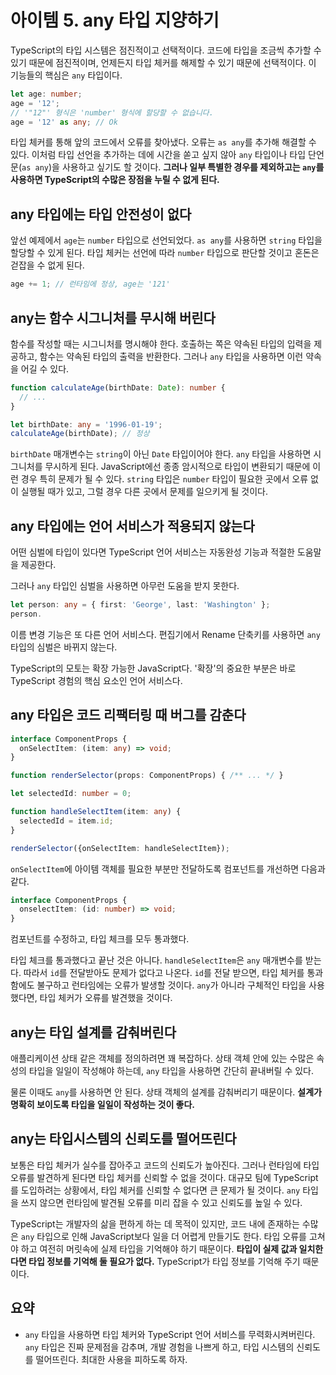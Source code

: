 # 아이템 5. any 타입 지양하기
TypeScript의 타입 시스템은 점진적이고 선택적이다. 코드에 타입을 조금씩 추가할 수 있기 때문에 점진적이며, 언제든지 타입 체커를 해제할 수 있기 때문에 선택적이다. 이 기능들의 핵심은 `any` 타입이다.

```typescript
let age: number;
age = '12';
// '"12"' 형식은 'number' 형식에 할당할 수 없습니다.
age = '12' as any; // Ok
```

타입 체커를 통해 앞의 코드에서 오류를 찾아냈다. 오류는 `as any`를 추가해 해결할 수 있다. 이처럼 타입 선언을 추가하는 데에 시간을 쏟고 싶지 않아 `any` 타입이나 타입 단언문(`as any`)을 사용하고 싶기도 할 것이다. **그러나 일부 특별한 경우를 제외하고는 `any`를 사용하면 TypeScript의 수많은 장점을 누릴 수 없게 된다.**

## any 타입에는 타입 안전성이 없다
앞선 예제에서 `age`는 `number` 타입으로 선언되었다. `as any`를 사용하면 `string` 타입을 할당할 수 있게 된다. 타입 체커는 선언에 따라 `number` 타입으로 판단할 것이고 혼돈은 걷잡을 수 없게 된다.

```typescript
age += 1; // 런타임에 정상, age는 '121'
```

## any는 함수 시그니처를 무시해 버린다
함수를 작성할 때는 시그니처를 명시해야 한다. 호출하는 쪽은 약속된 타입의 입력을 제공하고, 함수는 약속된 타입의 출력을 반환한다. 그러나 `any` 타입을 사용하면 이런 약속을 어길 수 있다.

```typescript
function calculateAge(birthDate: Date): number {
  // ...
}

let birthDate: any = '1996-01-19';
calculateAge(birthDate); // 정상
```

`birthDate` 매개변수는 `string`이 아닌 `Date` 타입이어야 한다. `any` 타입을 사용하면 시그니처를 무시하게 된다. JavaScript에선 종종 암시적으로 타입이 변환되기 때문에 이런 경우 특히 문제가 될 수 있다. `string` 타입은 `number` 타입이 필요한 곳에서 오류 없이 실행될 때가 있고, 그럴 경우 다른 곳에서 문제를 일으키게 될 것이다.

## any 타입에는 언어 서비스가 적용되지 않는다
어떤 심벌에 타입이 있다면 TypeScript 언어 서비스는 자동완성 기능과 적절한 도움말을 제공한다.

그러나 `any` 타입인 심벌을 사용하면 아무런 도움을 받지 못한다.

```typescript
let person: any = { first: 'George', last: 'Washington' };
person.
```

이름 변경 기능은 또 다른 언어 서비스다. 편집기에서 Rename 단축키를 사용하면 `any` 타입의 심벌은 바뀌지 않는다.

TypeScript의 모토는 확장 가능한 JavaScript다. '확장'의 중요한 부분은 바로 TypeScript 경험의 핵심 요소인 언어 서비스다.

## any 타입은 코드 리팩터링 때 버그를 감춘다
```typescript
interface ComponentProps {
  onSelectItem: (item: any) => void;
}

function renderSelector(props: ComponentProps) { /** ... */ }

let selectedId: number = 0;

function handleSelectItem(item: any) {
  selectedId = item.id;
}

renderSelector({onSelectItem: handleSelectItem});
```

`onSelectItem`에 아이템 객체를 필요한 부분만 전달하도록 컴포넌트를 개선하면 다음과 같다.

```typescript
interface ComponentProps {
  onselectItem: (id: number) => void;
}
```

컴포넌트를 수정하고, 타입 체크를 모두 통과했다.

타입 체크를 통과했다고 끝난 것은 아니다. `handleSelectItem`은 `any` 매개변수를 받는다. 따라서 `id`를 전달받아도 문제가 없다고 나온다. `id`를 전달 받으면, 타입 체커를 통과함에도 불구하고 런타임에는 오류가 발생할 것이다. `any`가 아니라 구체적인 타입을 사용했다면, 타입 체커가 오류를 발견했을 것이다.

## any는 타입 설계를 감춰버린다
애플리케이션 상태 같은 객체를 정의하려면 꽤 복잡하다. 상태 객체 안에 있는 수많은 속성의 타입을 일일이 작성해야 하는데, `any` 타입을 사용하면 간단히 끝내버릴 수 있다.

물론 이때도 `any`를 사용하면 안 된다. 상태 객체의 설계를 감춰버리기 때문이다. **설계가 명확히 보이도록 타입을 일일이 작성하는 것이 좋다.**

## any는 타입시스템의 신뢰도를 떨어뜨린다
보통은 타입 체커가 실수를 잡아주고 코드의 신뢰도가 높아진다. 그러나 런타임에 타입 오류를 발견하게 된다면 타입 체커를 신뢰할 수 없을 것이다. 대규모 팀에 TypeScript를 도입하려는 상황에서, 타입 체커를 신뢰할 수 없다면 큰 문제가 될 것이다. `any` 타입을 쓰지 않으면 런타임에 발견될 오류를 미리 잡을 수 있고 신뢰도를 높일 수 있다.

TypeScript는 개발자의 삶을 편하게 하는 데 목적이 있지만, 코드 내에 존재하는 수많은 `any` 타입으로 인해 JavaScript보다 일을 더 어렵게 만들기도 한다. 타입 오류를 고쳐야 하고 여전히 머릿속에 실제 타입을 기억해야 하기 때문이다. **타입이 실제 값과 일치한다면 타입 정보를 기억해 둘 필요가 없다.** TypeScript가 타입 정보를 기억해 주기 때문이다.

## 요약
- `any` 타입을 사용하면 타입 체커와 TypeScript 언어 서비스를 무력화시켜버린다. `any` 타입은 진짜 문제점을 감추며, 개발 경험을 나쁘게 하고, 타입 시스템의 신뢰도를 떨어뜨린다. 최대한 사용을 피하도록 하자.